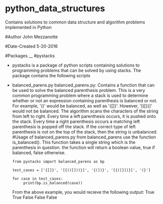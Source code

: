 # python_data_structures
Contains solutions to common data structure and algorithm problems implemented in Python

#Author
John Mezzanotte

#Date-Created 
5-20-2016

#Packages
__
#pystacks
  - pystacks is a package of python scripts containing solutions to programming problems that can be solved by using stacks. The 
  package contains the following scripts
  - balanced_parens.py 
      balanced_parens.py: 
      Contains a function that can be used to solve the balanced parenthesis problem. This is a very 
      common programming problem where a stack is used to determine whether or not an expression containing parenthesis is 
      balanced or not. For example, '()' would be balanced, as well as '{[]}'. However, '[([})]' would not be balanced. 
      The algorithm scans the characters of the string from left to right. Every time a left parenthesis occurs, it 
      is pushed onto the stack. Every time a right parenthesis occurs a matching left parenthesis is popped off the stack. 
      If the correct type of left parenthesis is not on the top of the stack, then the string is unbalanced. 
      #Usage of balanced_parens.py 
        from balanced_parens use the function is_balanced(). This function takes a single string which is the parenthesis in question. 
        the function will return a boolean value, true if balanced, false otherwise. 
      ```
      from pystacks import balanced_parens as bp 

      test_cases = ['{[]}', '[{(([]))}]', '{(])}', '[{([}])}]', '(}']

      for case in test_cases:
	       print(bp.is_balanced(case))
      
      ```
      
      From the above example, you would recieve the following output: 
        True True False False False
      
    
